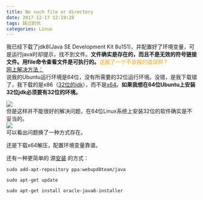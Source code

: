 ```yaml
---
title: No such file or directory
date: 2017-12-17 12:19:28
tags: 踩过的坑
categories: Linux
---
```

我已经下载了jdk8(Java SE Development Kit 8u151)，并配置好了环境变量，可是运行java时却提示，找不到文件。**文件确实是存在的，而且不是无效的符号链接文件。用file命令查看文件是可执行的。**<font color=orange>这报了一个不该报的错误啊？</font>    
[网上解决方法： ](https://stackoverflow.com/questions/9081962/java-is-installed-in-listing-but-execution-produces-java-no-such-file-or-d/9082947#9082947)   
说我的Ubuntu运行环境是64位，没有所需要的32位运行环境。没错，是我下载错了，我下载的是x86（[32位的jdk](http://download.oracle.com/otn-pub/java/jdk/8u151-b12/e758a0de34e24606bca991d704f6dcbf/jdk-8u151-linux-i586.tar.gz)），而不是[x64](http://download.oracle.com/otn-pub/java/jdk/8u151-b12/e758a0de34e24606bca991d704f6dcbf/jdk-8u151-linux-x64.tar.gz)。**如果我想在64位Ubuntu上安装32位jdk必须要有32位的环境。**  

![](http://mitre.oss-cn-hangzhou.aliyuncs.com/blog_pic4/%E6%89%BE%E4%B8%8D%E5%88%B0%E6%96%87%E4%BB%B6%E7%9A%84%E8%A7%A3%E5%86%B3%E6%96%B9%E6%B3%95.png)   
但是这样并不能很好的解决问题，在64位Linux系统上安装32位的软件确实是不妥当的。  
![](http://mitre.oss-cn-hangzhou.aliyuncs.com/blog_pic4/%E6%B2%BB%E6%A0%87%E4%B8%8D%E6%B2%BB%E6%9C%AC%E5%95%8A.png)  
可以看出问题换了一种方式存在。  

还是下载x64解压，配置环境变量靠谱。  

还有一种更简单的 源[安装](https://www.cnblogs.com/a2211009/p/4265225.html) 的方式：
```shell
sudo add-apt-repository ppa:webupd8team/java

sudo apt-get update

sudo apt-get install oracle-java8-installer
```
